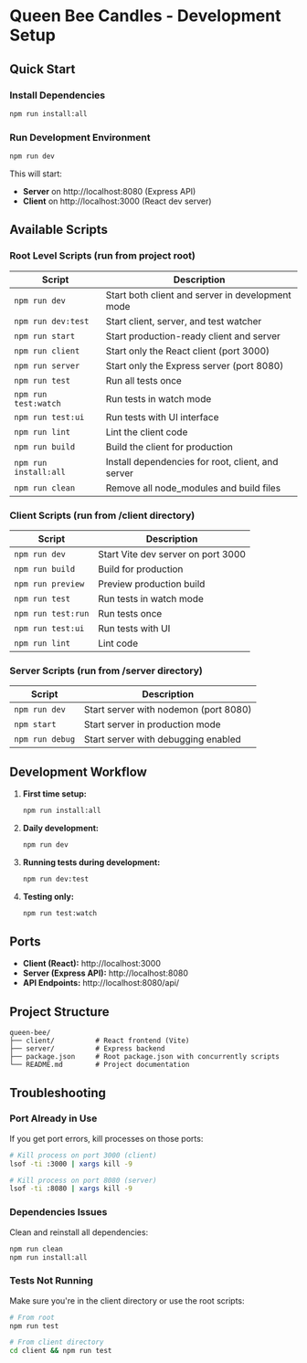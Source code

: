 # Queen Bee Candles - Development Setup

## Quick Start

### Install Dependencies
```bash
npm run install:all
```

### Run Development Environment
```bash
npm run dev
```

This will start:
- **Server** on http://localhost:8080 (Express API)
- **Client** on http://localhost:3000 (React dev server)

## Available Scripts

### Root Level Scripts (run from project root)

| Script | Description |
|--------|-------------|
| `npm run dev` | Start both client and server in development mode |
| `npm run dev:test` | Start client, server, and test watcher |
| `npm run start` | Start production-ready client and server |
| `npm run client` | Start only the React client (port 3000) |
| `npm run server` | Start only the Express server (port 8080) |
| `npm run test` | Run all tests once |
| `npm run test:watch` | Run tests in watch mode |
| `npm run test:ui` | Run tests with UI interface |
| `npm run lint` | Lint the client code |
| `npm run build` | Build the client for production |
| `npm run install:all` | Install dependencies for root, client, and server |
| `npm run clean` | Remove all node_modules and build files |

### Client Scripts (run from /client directory)

| Script | Description |
|--------|-------------|
| `npm run dev` | Start Vite dev server on port 3000 |
| `npm run build` | Build for production |
| `npm run preview` | Preview production build |
| `npm run test` | Run tests in watch mode |
| `npm run test:run` | Run tests once |
| `npm run test:ui` | Run tests with UI |
| `npm run lint` | Lint code |

### Server Scripts (run from /server directory)

| Script | Description |
|--------|-------------|
| `npm run dev` | Start server with nodemon (port 8080) |
| `npm start` | Start server in production mode |
| `npm run debug` | Start server with debugging enabled |

## Development Workflow

1. **First time setup:**
   ```bash
   npm run install:all
   ```

2. **Daily development:**
   ```bash
   npm run dev
   ```

3. **Running tests during development:**
   ```bash
   npm run dev:test
   ```

4. **Testing only:**
   ```bash
   npm run test:watch
   ```

## Ports

- **Client (React):** http://localhost:3000
- **Server (Express API):** http://localhost:8080
- **API Endpoints:** http://localhost:8080/api/

## Project Structure

```
queen-bee/
├── client/          # React frontend (Vite)
├── server/          # Express backend
├── package.json     # Root package.json with concurrently scripts
└── README.md        # Project documentation
```

## Troubleshooting

### Port Already in Use
If you get port errors, kill processes on those ports:
```bash
# Kill process on port 3000 (client)
lsof -ti :3000 | xargs kill -9

# Kill process on port 8080 (server)
lsof -ti :8080 | xargs kill -9
```

### Dependencies Issues
Clean and reinstall all dependencies:
```bash
npm run clean
npm run install:all
```

### Tests Not Running
Make sure you're in the client directory or use the root scripts:
```bash
# From root
npm run test

# From client directory
cd client && npm run test
```